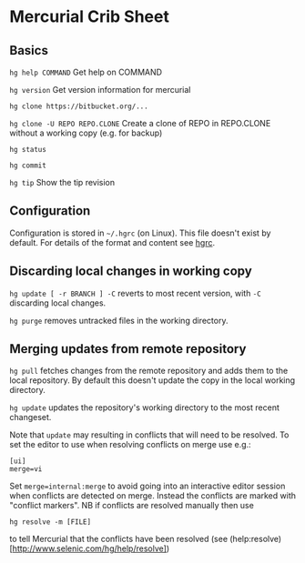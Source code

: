 Mercurial Crib Sheet
====================

Basics
------

`hg help COMMAND` Get help on COMMAND

`hg version` Get version information for mercurial

`hg clone https://bitbucket.org/...`

`hg clone -U REPO REPO.CLONE` Create a clone of REPO in REPO.CLONE without a working copy (e.g. for backup)

`hg status`

`hg commit`

`hg tip` Show the tip revision

Configuration
-------------

Configuration is stored in `~/.hgrc` (on Linux). This file doesn't exist by default. For details of the format
and content see [hgrc](http://www.selenic.com/mercurial/hgrc.5.html).

Discarding local changes in working copy
----------------------------------------

`hg update [ -r BRANCH ] -C` reverts to most recent version, with `-C` discarding local changes.

`hg purge` removes untracked files in the working directory.

Merging updates from remote repository
--------------------------------------

`hg pull` fetches changes from the remote repository and adds them to the local repository. By default this
doesn't update the copy in the local working directory.

`hg update` updates the repository's working directory to the most recent changeset.

Note that `update` may resulting in conflicts that will need to be resolved. To set the editor to use when
resolving conflicts on merge use e.g.:

    [ui]
    merge=vi
    
Set `merge=internal:merge` to avoid going into an interactive editor session when conflicts are detected on
merge. Instead the conflicts are marked with "conflict markers". NB if conflicts are resolved manually then
use

    hg resolve -m [FILE]
    
to tell Mercurial that the conflicts have been resolved (see (help:resolve)[http://www.selenic.com/hg/help/resolve])
